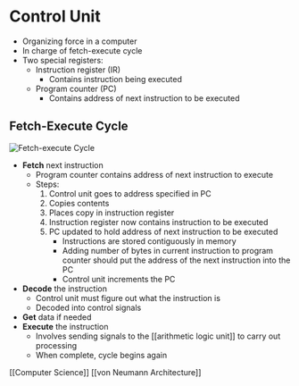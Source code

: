 # Control Unit

- Organizing force in a computer
- In charge of fetch-execute cycle
- Two special registers:
  - Instruction register (IR)
    - Contains instruction being executed
  - Program counter (PC)
    - Contains address of next instruction to be executed

## Fetch-Execute Cycle

![Fetch-execute Cycle](/assets/second-brain/2020-09-28-17-32-09.png)

- **Fetch** next instruction
  - Program counter contains address of next instruction to execute
  - Steps:
    1. Control unit goes to address specified in PC
    2. Copies contents
    3. Places copy in instruction register
    4. Instruction register now contains instruction to be executed
    5. PC updated to hold address of next instruction to be executed
       - Instructions are stored contiguously in memory
       - Adding number of bytes in current instruction to program counter should put the address of the next instruction into the PC
       - Control unit increments the PC
- **Decode** the instruction
  - Control unit must figure out what the instruction is
  - Decoded into control signals
- **Get** data if needed
- **Execute** the instruction
  - Involves sending signals to the [[arithmetic logic unit]] to carry out processing
  - When complete, cycle begins again

[[Computer Science]] [[von Neumann Architecture]]

[//begin]: # "Autogenerated link references for markdown compatibility"
[arithmetic-logic-unit]: arithmetic-logic-unit "Arithmetic Logic Unit"
[computer-science]: computer-science "Computer Science"
[von-neumann-architecture]: von-neumann-architecture "von Neumann Architecture"
[//end]: # "Autogenerated link references"